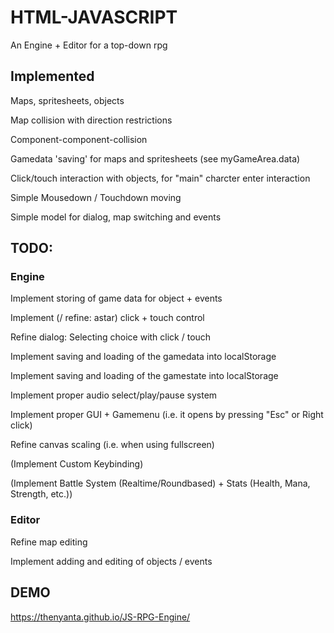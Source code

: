 # HTML-JAVASCRIPT

An Engine + Editor for a top-down rpg

## Implemented

Maps, spritesheets, objects

Map collision with direction restrictions

Component-component-collision

Gamedata 'saving' for maps and spritesheets (see myGameArea.data)

Click/touch interaction with objects, for "main" charcter enter interaction

Simple Mousedown / Touchdown moving

Simple model for dialog, map switching and events 

## TODO:

### Engine

Implement storing of game data for object + events

Implement (/ refine: astar) click + touch control

Refine dialog: Selecting choice with click / touch

Implement saving and loading of the gamedata into localStorage

Implement saving and loading of the gamestate into localStorage

Implement proper audio select/play/pause system

Implement proper GUI + Gamemenu (i.e. it opens by pressing "Esc" or Right click)

Refine canvas scaling (i.e. when using fullscreen)

(Implement Custom Keybinding)

(Implement Battle System (Realtime/Roundbased) + Stats (Health, Mana, Strength, etc.))

### Editor

Refine map editing

Implement adding and editing of objects / events

## DEMO

https://thenyanta.github.io/JS-RPG-Engine/
